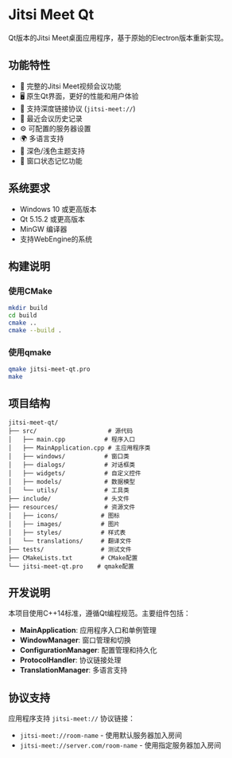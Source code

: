 # Jitsi Meet Qt

Qt版本的Jitsi Meet桌面应用程序，基于原始的Electron版本重新实现。

## 功能特性

- 🎥 完整的Jitsi Meet视频会议功能
- 🖥️ 原生Qt界面，更好的性能和用户体验
- 🔗 支持深度链接协议 (`jitsi-meet://`)
- 📝 最近会议历史记录
- ⚙️ 可配置的服务器设置
- 🌍 多语言支持
- 🎨 深色/浅色主题支持
- 💾 窗口状态记忆功能

## 系统要求

- Windows 10 或更高版本
- Qt 5.15.2 或更高版本
- MinGW 编译器
- 支持WebEngine的系统

## 构建说明

### 使用CMake

```bash
mkdir build
cd build
cmake ..
cmake --build .
```

### 使用qmake

```bash
qmake jitsi-meet-qt.pro
make
```

## 项目结构

```
jitsi-meet-qt/
├── src/                    # 源代码
│   ├── main.cpp           # 程序入口
│   ├── MainApplication.cpp # 主应用程序类
│   ├── windows/           # 窗口类
│   ├── dialogs/           # 对话框类
│   ├── widgets/           # 自定义控件
│   ├── models/            # 数据模型
│   └── utils/             # 工具类
├── include/               # 头文件
├── resources/             # 资源文件
│   ├── icons/            # 图标
│   ├── images/           # 图片
│   ├── styles/           # 样式表
│   └── translations/     # 翻译文件
├── tests/                # 测试文件
├── CMakeLists.txt        # CMake配置
└── jitsi-meet-qt.pro    # qmake配置
```

## 开发说明

本项目使用C++14标准，遵循Qt编程规范。主要组件包括：

- **MainApplication**: 应用程序入口和单例管理
- **WindowManager**: 窗口管理和切换
- **ConfigurationManager**: 配置管理和持久化
- **ProtocolHandler**: 协议链接处理
- **TranslationManager**: 多语言支持

## 协议支持

应用程序支持 `jitsi-meet://` 协议链接：

- `jitsi-meet://room-name` - 使用默认服务器加入房间
- `jitsi-meet://server.com/room-name` - 使用指定服务器加入房间


